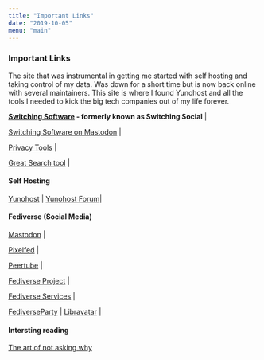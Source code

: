 ```yaml
---
title: "Important Links"
date: "2019-10-05"
menu: "main"
---
```

### Important Links
The site that was instrumental in getting me started with self hosting and taking control of my data. Was down for a short time but is now back online with several maintainers. This site is where I found Yunohost and all the tools I needed to kick the big tech companies out of my life forever.

**[Switching Software](https://switching.software/) - formerly known as Switching Social** | 

[Switching Software on Mastodon](@switchingsoftware@mstdn.swiso.org ) | 

[Privacy Tools](https://www.privacytools.io/) | 

[Great Search tool](https://stoptrackingus.io/) |



#### Self Hosting
[Yunohost](https://yunohost.org) | 
[Yunohost Forum](https://forum.yunohost.org/)| 


#### Fediverse (Social Media)
[Mastodon](https://joinmastodon.org) | 

[Pixelfed](https://pixelfed.org) | 

[Peertube](https://joinpeertube.org/en) | 

[Fediverse Project](https://fediverse.project) | 

[Fediverse Services](https://fediverse.services) | 

[FediverseParty](https://www.fediverse.party/) | 
[Libravatar](https://www.libravatar.org/) | 


#### Intersting reading
[The art of not asking why](https://joshrollinswrites.com/)